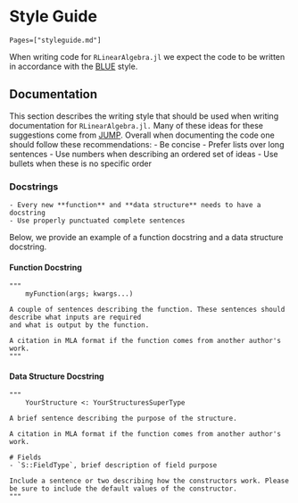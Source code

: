 # Style Guide
```@contents
Pages=["styleguide.md"]
```
When writing code for `RLinearAlgebra.jl` we expect the code to be written in accordance with the [BLUE](https://github.com/JuliaDiff/BlueStyle) style.

## Documentation
This section describes the writing style that should be used when writing documentation for `RLinearAlgebra.jl.` Many of these ideas for these suggestions
come from [JUMP](https://jump.dev/JuMP.jl/stable/developers/style/). Overall when documenting the code one should follow these recommendations:
    - Be concise
    - Prefer lists over long sentences
    - Use numbers when describing an ordered set of ideas
    - Use bullets when these is no specific order

### Docstrings
    - Every new **function** and **data structure** needs to have a docstring
    - Use properly punctuated complete sentences

Below, we provide an example of a function docstring and a data structure docstring.

#### Function Docstring
```
"""
    myFunction(args; kwargs...)
    
A couple of sentences describing the function. These sentences should describe what inputs are required 
and what is output by the function.

A citation in MLA format if the function comes from another author's work.
"""

``` 

#### Data Structure Docstring
```
"""
    YourStructure <: YourStructuresSuperType

A brief sentence describing the purpose of the structure.

A citation in MLA format if the function comes from another author's work.

# Fields
- `S::FieldType`, brief description of field purpose

Include a sentence or two describing how the constructors work. Please be sure to include the default values of the constructor.
"""

``` 
